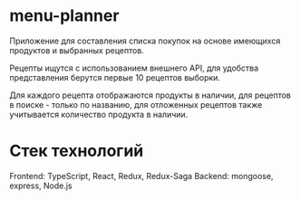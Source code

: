 # menu-planner
Приложение для составления списка покупок на основе имеющихся продуктов и выбранных рецептов.

Рецепты ищутся с использованием внешнего API, для удобства представления берутся первые 10 рецептов выборки.

Для каждого рецепта отображаются продукты в наличии, для рецептов в поиске - только по названию, для отложенных рецептов также учитывается количество продукта в наличии.

# Стек технологий
Frontend: TypeScript, React, Redux, Redux-Saga
Backend: mongoose, express, Node.js
